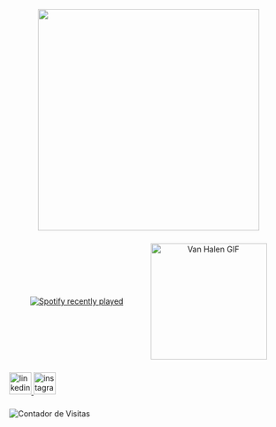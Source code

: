 <div align="center">
    <img height="400" src="https://i.imgur.com/NO8AgRl.png"  />
</div>

###

<div align="center" style="display: flex; justify-content: center; align-items: center;">
  <!-- Spotify -->
  <a href="https://open.spotify.com/user/pedroka009" style="margin-right: 50px;">
    <img src="https://spotify-recently-played-readme.vercel.app/api?user=pedroka009&count=3&unique=true" alt="Spotify recently played" />
  </a>
  
  <!-- Van Halen GIF -->
  <img height="210" src="https://i.imgflip.com/8up509.gif" alt="Van Halen GIF" />
</div>


###

<div align="left">
  <a href="https://linkedin.com/in/pedro-leal-9080122bb" target="_blank">
    <img src="https://img.shields.io/static/v1?message=LinkedIn&logo=linkedin&label=&color=0077B5&logoColor=white&labelColor=&style=for-the-badge" height="40" alt="linkedin logo"  />
  </a>
  <a href="https://instagram.com/5pedro.souza" target="_blank">
    <img src="https://img.shields.io/static/v1?message=Instagram&logo=instagram&label=&color=E4405F&logoColor=white&labelColor=&style=for-the-badge" height="40" alt="instagram logo"  />
  </a>
</div>

###

<h5 align="left"></h5>

###

<img src="https://komarev.com/ghpvc/?username=YourLatestTrick&color=blue" alt="Contador de Visitas" />

###
